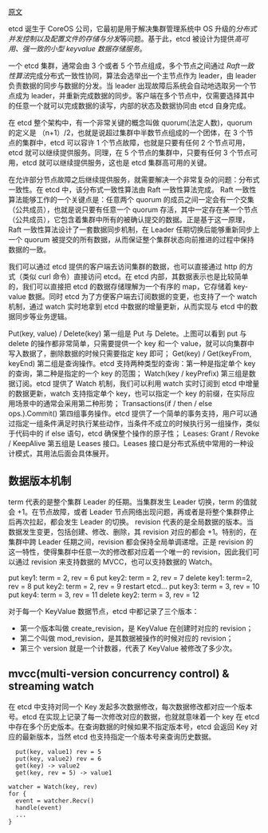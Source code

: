 [原文](https://www.kubernetes.org.cn/6226.html)

etcd 诞生于 CoreOS 公司，它最初是用于解决集群管理系统中 OS 升级的*分布式并发控制以及配置文件的存储与分发*等问题。基于此，etcd 被设计为提供*高可用、强一致的小型 keyvalue 数据存储服务*。

一个 etcd 集群，通常会由 3 个或者 5 个节点组成，多个节点之间通过 *Raft一致性算法*完成分布式一致性协同，算法会选举出一个主节点作为 leader，由 leader 负责数据的同步与数据的分发。当 leader 出现故障后系统会自动地选取另一个节点成为 leader，并重新完成数据的同步。客户端在多个节点中，仅需要选择其中的任意一个就可以完成数据的读写，内部的状态及数据协同由 etcd 自身完成。

在 etcd 整个架构中，有一个非常关键的概念叫做 quorum(法定人数)，quorum 的定义是 （n+1）/2，也就是说超过集群中半数节点组成的一个团体，在 3 个节点的集群中，etcd 可以容许 1 个节点故障，也就是只要有任何 2 个节点可用，etcd 就可以继续提供服务。同理，在 5 个节点的集群中，只要有任何 3 个节点可用，etcd 就可以继续提供服务，这也是 etcd 集群高可用的关键。

在允许部分节点故障之后继续提供服务，就需要解决一个非常复杂的问题：分布式一致性。在 etcd 中，该分布式一致性算法由 Raft 一致性算法完成。
Raft 一致性算法能够工作的一个关键点是：任意两个 quorum 的成员之间一定会有一个交集（公共成员），也就是说只要有任意一个 quorum 存活，其中一定存在某一个节点（公共成员），它包含着集群中所有的被确认提交的数据。正是基于这一原理，Raft 一致性算法设计了一套数据同步机制，在 Leader 任期切换后能够重新同步上一个 quorum 被提交的所有数据，从而保证整个集群状态向前推进的过程中保持数据的一致。

我们可以通过 etcd 提供的客户端去访问集群的数据，也可以直接通过 http 的方式（类似 curl 命令）直接访问 etcd。在 etcd 内部，其数据表示也是比较简单的，我们可以直接把 etcd 的数据存储理解为一个有序的 map，它存储着 key-value 数据。同时 etcd 为了方便客户端去订阅数据的变更，也支持了一个 watch 机制，通过 watch 实时地拿到 etcd 中数据的增量更新，从而实现与 etcd 中的数据同步等业务逻辑。

Put(key, value) / Delete(key)
第一组是 Put 与 Delete。上图可以看到 put 与 delete 的操作都非常简单，只需要提供一个 key 和一个 value，就可以向集群中写入数据了，删除数据的时候只需要指定 key 即可；
Get(key) / Get(keyFrom, keyEnd)
第二组是查询操作。etcd 支持两种类型的查询：第一种是指定单个 key 的查询，第二种是指定的一个 key 的范围；
Watch(key / keyPrefix)
第三组是数据订阅。etcd 提供了 Watch 机制，我们可以利用 watch 实时订阅到 etcd 中增量的数据更新，watch 支持指定单个 key，也可以指定一个 key 的前缀，在实际应用场景中的通常会采用第二种形势；
Transactions(if / then / else ops.).Commit()
第四组事务操作。etcd 提供了一个简单的事务支持，用户可以通过指定一组条件满足时执行某些动作，当条件不成立的时候执行另一组操作，类似于代码中的 if else 语句，etcd 确保整个操作的原子性；
Leases: Grant / Revoke / KeepAlive
第五组是 Leases 接口。Leases 接口是分布式系统中常用的一种设计模式，其用法后面会具体展开。

## 数据版本机制
term 代表的是整个集群 Leader 的任期。当集群发生 Leader 切换，term 的值就会 +1。在节点故障，或者 Leader 节点网络出现问题，再或者是将整个集群停止后再次拉起，都会发生 Leader 的切换。
revision 代表的是全局数据的版本。当数据发生变更，包括创建、修改、删除，其 revision 对应的都会 +1。特别的，在集群中跨 Leader 任期之间，revision 都会保持全局单调递增。正是 revision 的这一特性，使得集群中任意一次的修改都对应着一个唯一的 revision，因此我们可以通过 revision 来支持数据的 MVCC，也可以支持数据的 Watch。

put key1: term = 2, rev = 6
put key2: term = 2, rev = 7
delete key1: term=2, rev = 8
put key2: term = 2, rev = 9
  restart etcd...
put key3: term = 3, rev = 10
put key4: term = 3, rev = 11
delete key2: term = 3, rev = 12

对于每一个 KeyValue 数据节点，etcd 中都记录了三个版本：
+ 第一个版本叫做 create_revision，是 KeyValue 在创建时对应的 revision；
+ 第二个叫做 mod_revision，是其数据被操作的时候对应的 revision；
+ 第三个 version 就是一个计数器，代表了 KeyValue 被修改了多少次。



## mvcc(multi-version concurrency control) & streaming watch
在 etcd 中支持对同一个 Key 发起多次数据修改，每次数据修改都对应一个版本号。etcd 在实现上记录了每一次修改对应的数据，也就就意味着一个 key 在 etcd 中存在多个历史版本。在查询数据的时候如果不指定版本号，etcd 会返回 Key 对应的最新版本，当然 etcd 也支持指定一个版本号来查询历史数据。
```
  put(key, value1) rev = 5
  put(key, value2) rev = 6
  get(key) -> value2
  get(key, rev = 5) -> value1
```
```
watcher = Watch(key, rev)
for {
  event = watcher.Recv()
  handle(event)
  ...
}
```

